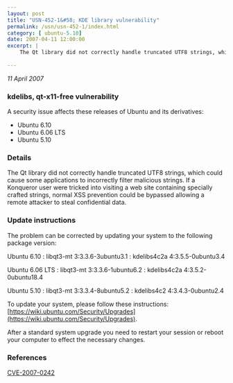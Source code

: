 ```yaml
---
layout: post
title: "USN-452-1&#58; KDE library vulnerability"
permalink: /usn/usn-452-1/index.html
category: [ ubuntu-5.10]
date: 2007-04-11 12:00:00
excerpt: |
    The Qt library did not correctly handle truncated UTF8 strings, which  could cause some applications to incorrectly filter malicious strings.   If a Konqueror user were tricked into visiting a web site containing  specially crafted strings, normal XSS prevention could be bypassed  allowing a remote attacker to steal confidential data.
    
--- 
```

 
 

*11 April 2007*

### kdelibs, qt-x11-free vulnerability

A security issue affects these releases of Ubuntu and its derivatives:

* Ubuntu 6.10
* Ubuntu 6.06 LTS
* Ubuntu 5.10

### Details

The Qt library did not correctly handle truncated UTF8 strings, which could cause some applications to incorrectly filter malicious strings. If a Konqueror user were tricked into visiting a web site containing specially crafted strings, normal XSS prevention could be bypassed allowing a remote attacker to steal confidential data.

### Update instructions

The problem can be corrected by updating your system to the following package version:

Ubuntu 6.10
 : libqt3-mt <span>3:3.3.6-3ubuntu3.1</span>
 : kdelibs4c2a <span>4:3.5.5-0ubuntu3.4</span>

Ubuntu 6.06 LTS
 : libqt3-mt <span>3:3.3.6-1ubuntu6.2</span>
 : kdelibs4c2a <span>4:3.5.2-0ubuntu18.4</span>

Ubuntu 5.10
 : libqt3-mt <span>3:3.3.4-8ubuntu5.2</span>
 : kdelibs4c2 <span>4:3.4.3-0ubuntu2.4</span>

To update your system, please follow these instructions: [https://wiki.ubuntu.com/Security/Upgrades](https://wiki.ubuntu.com/Security/Upgrades).

After a standard system upgrade you need to restart your session or reboot your computer to effect the necessary changes.

### References

 
 [CVE-2007-0242](http://people.ubuntu.com/~ubuntu-security/cve/CVE-2007-0242)
 

